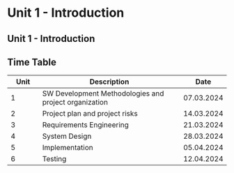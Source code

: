 # Unit 1 - Introduction

## Unit 1 - Introduction

## Time Table

<table><thead><tr><th width="77">Unit</th><th width="469">Description</th><th>Date</th></tr></thead><tbody><tr><td>1</td><td>SW Development Methodologies and project organization</td><td>07.03.2024</td></tr><tr><td>2</td><td>Project plan and project risks</td><td>14.03.2024</td></tr><tr><td>3</td><td>Requirements Engineering</td><td>21.03.2024</td></tr><tr><td>4</td><td>System Design</td><td>28.03.2024</td></tr><tr><td>5</td><td>Implementation</td><td>05.04.2024</td></tr><tr><td>6</td><td>Testing</td><td>12.04.2024</td></tr></tbody></table>
